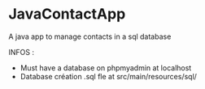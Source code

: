 # JavaContactApp
A java app to manage contacts in a sql database

INFOS : 
- Must have a database on phpmyadmin at localhost
- Database création .sql fle at src/main/resources/sql/
